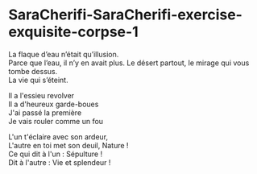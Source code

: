# SaraCherifi-SaraCherifi-exercise-exquisite-corpse-1


La flaque d’eau n’était qu’illusion.   
Parce que l’eau, il n’y en avait plus. Le désert partout, le mirage qui vous tombe dessus.   
La vie qui s’éteint.  

Il a l'essieu revolver  
Il a d'heureux garde-boues  
J'ai passé la première  
Je vais rouler comme un fou  

L'un t'éclaire avec son ardeur,  
L'autre en toi met son deuil, Nature !  
Ce qui dit à l'un : Sépulture !  
Dit à l'autre : Vie et splendeur !

